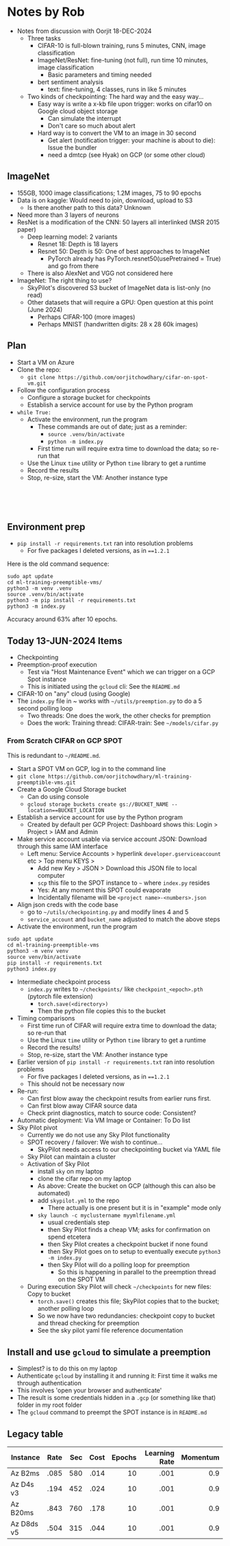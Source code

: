 # Notes by Rob

- Notes from discussion with Oorjit 18-DEC-2024
    - Three tasks
        - CIFAR-10 is full-blown training, runs 5 minutes, CNN, image classification
        - ImageNet/ResNet: fine-tuning (not full), run time 10 minutes, image classification
            - Basic parameters and timing needed
        - bert sentiment analysis
            - text: fine-tuning, 4 classes, runs in like 5 minutes
    - Two kinds of checkpointing: The hard way and the easy way...
        - Easy way is write a x-kb file upon trigger: works on cifar10 on Google cloud object storage
            - Can simulate the interrupt
            - Don't care so much about alert
        - Hard way is to convert the VM to an image in 30 second
            - Get alert (notification trigger: your machine is about to die): Issue the bundler
            - need a dmtcp (see Hyak) on GCP (or some other cloud)



## ImageNet

- 155GB, 1000 image classifications; 1.2M images, 75 to 90 epochs
- Data is on kaggle: Would need to join, download, upload to S3
    - Is there another path to this data? Unknown
- Need more than 3 layers of neurons
- ResNet is a modification of the CNN: 50 layers all interlinked (MSR 2015 paper)
    - Deep learning model: 2 variants
        - Resnet 18: Depth is 18 layers
        - Resnet 50: Depth is 50: One of best approaches to ImageNet
            - PyTorch already has PyTorch.resnet50(usePretrained = True) and go from there
    - There is also AlexNet and VGG not considered here
- ImageNet: The right thing to use?
    - SkyPilot's discovered S3 bucket of ImageNet data is list-only (no read)
    - Other datasets that will require a GPU: Open question at this point (June 2024)
        - Perhaps CIFAR-100 (more images)
        - Perhaps MNIST (handwritten digits: 28 x 28 60k images)

## Plan

* Start a VM on Azure
* Clone the repo:
    * `git clone https://github.com/oorjitchowdhary/cifar-on-spot-vm.git`
* Follow the configuration process
    * Configure a storage bucket for checkpoints
    * Establish a service account for use by the Python program
* `while True:`
    * Activate the environment, run the program
        * These commands are out of date; just as a reminder:
            * `source .venv/bin/activate`
            * `python -m index.py`
        * First time run will require extra time to download the data; so re-run that
    * Use the Linux `time` utility or Python `time` library to get a runtime
    * Record the results
    * Stop, re-size, start the VM: Another instance type

<BR><BR><BR>



## Environment prep

* `pip install -r requirements.txt` ran into resolution problems
    * For five packages I deleted versions, as in `==1.2.1`
  

Here is the old command sequence:

```
sudo apt update
cd ml-training-preemptible-vms/
python3 -m venv .venv
source .venv/bin/activate
python3 -m pip install -r requirements.txt
python3 -m index.py
```

Accuracy around 63% after 10 epochs.


## Today 13-JUN-2024 Items

- Checkpointing
- Preemption-proof execution
    - Test via "Host Maintenance Event" which we can trigger on a GCP Spot instance
    - This is initiated using the `gcloud` cli: See the `README.md`
- CIFAR-10 on "any" cloud (using Google)
- The `index.py` file in ~ works with `~/utils/preemption.py` to do a 5 second polling loop
    - Two threads: One does the work, the other checks for premption
    - Does the work: Training thread: CIFAR-train: See `~/models/cifar.py`
 
### From Scratch CIFAR on GCP SPOT

This is redundant to `~/README.md`.

* Start a SPOT VM on GCP, log in to the command line
* `git clone https://github.com/oorjitchowdhary/ml-training-preemptible-vms.git`
* Create a Google Cloud Storage bucket
    * Can do using console
    * `gcloud storage buckets create gs://BUCKET_NAME --location==BUCKET_LOCATION`
* Establish a service account for use by the Python program
    * Created by default per GCP Project: Dashboard shows this: Login > Project > IAM and Admin
* Make service account usable via service account JSON: Download through this same IAM interface
    * Left menu: Service Accounts > hyperlink `developer.gserviceaccount` etc > Top menu KEYS >
        * Add new Key > JSON > Download this JSON file to local computer
        * `scp` this file to the SPOT instance to `~` where `index.py` resides
        * Yes: At any moment this SPOT could evaporate
        * Incidentally filename will be `<project name>-<numbers>.json`
* Align json creds with the code base
    * go to `~/utils/checkpointing.py` and modify lines 4 and 5
    * `service_account` and `bucket_name` adjusted to match the above steps
* Activate the environment, run the program


```
sudo apt update
cd ml-training-preemptible-vms
python3 -m venv venv
source venv/bin/activate
pip install -r requirements.txt
python3 index.py
```

* Intermediate checkpoint process
    * `index.py` writes to `~/checkpoints/` like `checkpoint_<epoch>.pth` (pytorch file extension)
        * `torch.save(<directory>)`
        * Then the python file copies this to the bucket 
* Timing comparisons
    * First time run of CIFAR will require extra time to download the data; so re-run that
    * Use the Linux `time` utility or Python `time` library to get a runtime
    * Record the results!
    * Stop, re-size, start the VM: Another instance type
* Earlier version of `pip install -r requirements.txt` ran into resolution problems
    * For five packages I deleted versions, as in `==1.2.1`
    * This should not be necessary now
* Re-run:
    * Can first blow away the checkpoint results from earlier runs first.
    * Can first blow away CIFAR source data
    * Check print diagnostics, match to source code: Consistent?
* Automatic deployment: Via VM Image or Container: To Do list
* Sky Pilot pivot
    * Currently we do not use any Sky Pilot functionality
    * SPOT recovery / failover: We wish to continue...
        - SkyPilot needs access to our checkpointing bucket via YAML file
    - Sky Pilot can maintain a cluster
    - Activation of Sky Pilot
        - install `sky` on my laptop
        - clone the cifar repo on my laptop
        - As above: Create the bucket on GCP (although this can also be automated) 
        - add `skypilot.yml` to the repo
            - There actually is one present but it is in "example" mode only
        - `sky launch -c myclustername myymlfilename.yml`
            - usual credentials step
            - then Sky Pilot finds a cheap VM; asks for confirmation on spend etcetera
            - then Sky Pilot creates a checkpoint bucket if none found
            - then Sky Pilot goes on to setup to eventually execute `python3 -m index.py`
            - then Sky Pilot will do a polling loop for preemption
                - So this is happening in parallel to the preemption thread on the SPOT VM
    * During execution Sky Pilot will check `~/checkpoints` for new files: Copy to bucket
        * `torch.save()` creates this file; SkyPilot copies that to the bucket; another polling loop
        * So we now have two redundancies: checkpoint copy to bucket and thread checking for preemption
        * See the sky pilot yaml file reference documentation

## Install and use `gcloud` to simulate a preemption

- Simplest? is to do this on my laptop
- Authenticate `gcloud` by installing it and running it: First time it walks me through authentication
- This involves 'open your browser and authenticate'
- The result is some credentials hidden in a `.gcp` (or something like that) folder in my root folder
- The `gcloud` command to preempt the SPOT instance is in `README.md`



## Legacy table

| Instance        | Rate | Sec  |  Cost | Epochs | Learning Rate | Momentum
| ------------- |:-------------:| -----:| -----:| -----:| -----:| -----:|
| Az B2ms      | .085 | 580 | .014  | 10 | .001  | 0.9 |
| Az D4s v3    | .194 | 452 | .024  | 10 | .001  | 0.9 |
| Az B20ms     | .843 | 760 | .178  | 10 | .001  | 0.9 |
| Az D8ds v5 | .504 | 315 | .044 | 10 | .001 | 0.9 |

